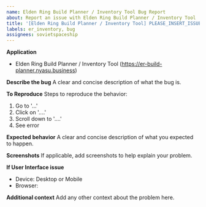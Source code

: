 ```yaml
---
name: Elden Ring Build Planner / Inventory Tool Bug Report
about: Report an issue with Elden Ring Build Planner / Inventory Tool
title: '[Elden Ring Build Planner / Inventory Tool] PLEASE_INSERT_ISSUE_TITLE_HERE'
labels: er_inventory, bug
assignees: sovietspaceship
---
```


**Application**

-   Elden Ring Build Planner / Inventory Tool (https://er-build-planner.nyasu.business)

**Describe the bug**
A clear and concise description of what the bug is.

**To Reproduce**
Steps to reproduce the behavior:

1. Go to '...'
2. Click on '....'
3. Scroll down to '....'
4. See error

**Expected behavior**
A clear and concise description of what you expected to happen.

**Screenshots**
If applicable, add screenshots to help explain your problem.

**If User Interface issue**

-   Device: Desktop or Mobile
-   Browser:

**Additional context**
Add any other context about the problem here.
